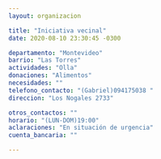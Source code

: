 ```yaml
---
layout: organizacion

title: "Iniciativa vecinal"
date: 2020-08-10 23:30:45 -0300

departamento: "Montevideo"
barrio: "Las Torres"
actividades: "Olla"
donaciones: "Alimentos"
necesidades: ""
telefono_contacto: "(Gabriel)094175038 "
direccion: "Los Nogales 2733"

otros_contactos: ""
horario: "(LUN-DOM)19:00"
aclaraciones: "En situación de urgencia"
cuenta_bancaria: ""

---
```

